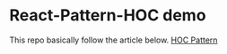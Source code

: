 # React-Pattern-HOC demo

This repo basically follow the article below.
[HOC Pattern](https://www.patterns.dev/react/hoc-pattern)
